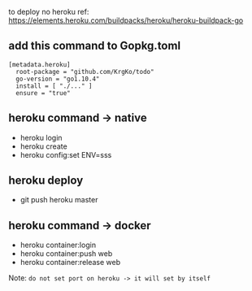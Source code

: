to deploy no heroku ref: https://elements.heroku.com/buildpacks/heroku/heroku-buildpack-go

## add this command to Gopkg.toml
```
[metadata.heroku]
  root-package = "github.com/KrgKo/todo"
  go-version = "go1.10.4"
  install = [ "./..." ]
  ensure = "true"
```

## heroku command -> native
- heroku login
- heroku create
- heroku config:set ENV=sss

## heroku deploy
- git push heroku master

## heroku command -> docker
- heroku container:login
- heroku container:push web
- heroku container:release web

Note: `do not set port on heroku -> it will set by itself`
